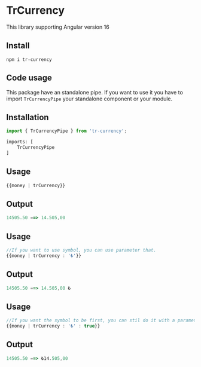 # TrCurrency
This library supporting Angular version 16

## Install
`npm i tr-currency`

## Code usage
This package have an standalone pipe. If you want to use it you have to import `TrCurrencyPipe` your standalone component or your module.

## Installation
```typescript
import { TrCurrencyPipe } from 'tr-currency';

imports: [ 
    TrCurrencyPipe
]
```

## Usage
```typescript
{{money | trCurrency}}
```

## Output
```typescript
14505.50 ==> 14.505,00
```

## Usage
```typescript
//If you want to use symbol, you can use parameter that.
{{money | trCurrency : '₺'}}
```

## Output
```typescript
14505.50 ==> 14.505,00 ₺
```

## Usage
```typescript
//If you want the symbol to be first, you can stil do it with a parameter.
{{money | trCurrency : '₺' : true}}
```

## Output
```typescript
14505.50 ==> ₺14.505,00
```